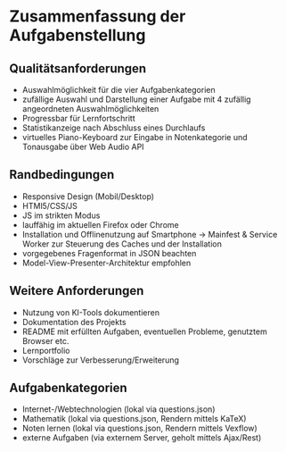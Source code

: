 # Zusammenfassung der Aufgabenstellung

## Qualitätsanforderungen
- Auswahlmöglichkeit für die vier Aufgabenkategorien
- zufällige Auswahl und Darstellung einer Aufgabe mit 4 zufällig angeordneten Auswahlmöglichkeiten
- Progressbar für Lernfortschritt
- Statistikanzeige nach Abschluss eines Durchlaufs
- virtuelles Piano-Keyboard zur Eingabe in Notenkategorie und Tonausgabe über Web Audio API

## Randbedingungen
- Responsive Design (Mobil/Desktop)
- HTMl5/CSS/JS
- JS im strikten Modus
- lauffähig im aktuellen Firefox oder Chrome
- Installation und Offlinenutzung auf Smartphone -> Mainfest & Service Worker zur Steuerung des Caches und der Installation
- vorgegebenes Fragenformat in JSON beachten
- Model-View-Presenter-Architektur empfohlen

## Weitere Anforderungen
- Nutzung von KI-Tools dokumentieren
- Dokumentation des Projekts
- README mit erfüllten Aufgaben, eventuellen Probleme, genutztem Browser etc.
- Lernportfolio
- Vorschläge zur Verbesserung/Erweiterung

## Aufgabenkategorien
- Internet-/Webtechnologien (lokal via questions.json)
- Mathematik (lokal via questions.json, Rendern mittels KaTeX)
- Noten lernen (lokal via questions.json, Rendern mittels Vexflow)
- externe Aufgaben (via externem Server, geholt mittels Ajax/Rest)